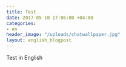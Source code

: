 ```yaml
---
title: Test
date: 2017-05-10 17:06:00 +04:00
categories:
- en
header_image: "/uploads/chatwallpaper.jpg"
layout: english_blogpost
---
```


Test in English